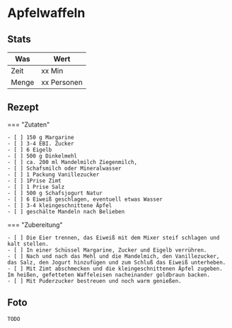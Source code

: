 # Apfelwaffeln

## Stats

| Was   | Wert        |
|-------|-------------|
| Zeit  | xx Min      |
| Menge | xx Personen |

## Rezept

=== "Zutaten"

    - [ ] 150 g Margarine
    - [ ] 3-4 EBI. Zucker
    - [ ] 6 Eigelb
    - [ ] 500 g Dinkelmehl
    - [ ] ca. 200 ml Mandelmilch Ziegenmilch,
    - [ ] Schafsmilch oder Mineralwasser
    - [ ] 1 Packung Vanillezucker
    - [ ] 1Prise Zimt
    - [ ] 1 Prise Salz
    - [ ] 500 g Schafsjogurt Natur
    - [ ] 6 Eiweiß geschlagen, eventuell etwas Wasser
    - [ ] 3-4 kleingeschnittene Äpfel
    - [ ] geschälte Mandeln nach Belieben

=== "Zubereitung"

    - [ ] Die Eier trennen, das Eiweiß mit dem Mixer steif schlagen und kalt stellen.
    - [ ] In einer Schüssel Margarine, Zucker und Eigelb verrühren.
    - [ ] Nach und nach das Mehl und die Mandelmich, den Vanillezucker, das Salz, den Jogurt hinzufügen und zum Schluß das Eiweiß unterheben.
    - [ ] Mit Zimt abschmecken und die kleingeschnittenen Äpfel zugeben. Im heißen, gefetteten Waffeleisen nacheinander goldbraun backen.
    - [ ] Mit Puderzucker bestreuen und noch warm genießen.

## Foto

    TODO
